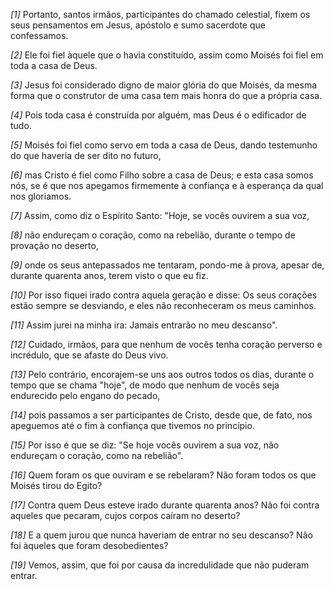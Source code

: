 *[1]* Portanto, santos irmãos, participantes do chamado celestial, fixem os seus pensamentos em Jesus, apóstolo e sumo sacerdote que confessamos.

*[2]* Ele foi fiel àquele que o havia constituído, assim como Moisés foi fiel em toda a casa de Deus.

*[3]* Jesus foi considerado digno de maior glória do que Moisés, da mesma forma que o construtor de uma casa tem mais honra do que a própria casa.

*[4]* Pois toda casa é construída por alguém, mas Deus é o edificador de tudo.

*[5]* Moisés foi fiel como servo em toda a casa de Deus, dando testemunho do que haveria de ser dito no futuro,

*[6]* mas Cristo é fiel como Filho sobre a casa de Deus; e esta casa somos nós, se é que nos apegamos firmemente à confiança e à esperança da qual nos gloriamos.

*[7]* Assim, como diz o Espírito Santo: "Hoje, se vocês ouvirem a sua voz,

*[8]* não endureçam o coração, como na rebelião, durante o tempo de provação no deserto,

*[9]* onde os seus antepassados me tentaram, pondo-me à prova, apesar de, durante quarenta anos, terem visto o que eu fiz.

*[10]* Por isso fiquei irado contra aquela geração e disse: Os seus corações estão sempre se desviando, e eles não reconheceram os meus caminhos.

*[11]* Assim jurei na minha ira: Jamais entrarão no meu descanso".

*[12]* Cuidado, irmãos, para que nenhum de vocês tenha coração perverso e incrédulo, que se afaste do Deus vivo.

*[13]* Pelo contrário, encorajem-se uns aos outros todos os dias, durante o tempo que se chama "hoje", de modo que nenhum de vocês seja endurecido pelo engano do pecado,

*[14]* pois passamos a ser participantes de Cristo, desde que, de fato, nos apeguemos até o fim à confiança que tivemos no princípio.

*[15]* Por isso é que se diz: "Se hoje vocês ouvirem a sua voz, não endureçam o coração, como na rebelião".

*[16]* Quem foram os que ouviram e se rebelaram? Não foram todos os que Moisés tirou do Egito?

*[17]* Contra quem Deus esteve irado durante quarenta anos? Não foi contra aqueles que pecaram, cujos corpos caíram no deserto?

*[18]* E a quem jurou que nunca haveriam de entrar no seu descanso? Não foi àqueles que foram desobedientes?

*[19]* Vemos, assim, que foi por causa da incredulidade que não puderam entrar.

